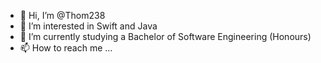 - 👋 Hi, I’m @Thom238
- 👀 I’m interested in Swift and Java
- 🌱 I’m currently studying a Bachelor of Software Engineering (Honours)
- 📫 How to reach me ...

<!---
Thom238/Thom238 is a ✨ special ✨ repository because its `README.md` (this file) appears on your GitHub profile.
You can click the Preview link to take a look at your changes.
--->
